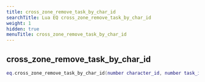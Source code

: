 ```yaml
---
title: cross_zone_remove_task_by_char_id
searchTitle: Lua EQ cross_zone_remove_task_by_char_id
weight: 1
hidden: true
menuTitle: cross_zone_remove_task_by_char_id
---
```

## cross_zone_remove_task_by_char_id
```lua
eq.cross_zone_remove_task_by_char_id(number character_id, number task_id) -- void
```